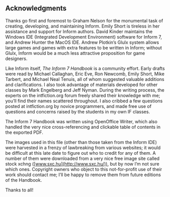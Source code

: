 ## Acknowledgments

Thanks go first and foremost to Graham Nelson for the monumental task of creating, developing, and maintaining Inform. Emily Short is tireless in her assistance and support for Inform authors. David Kinder maintains the Windows IDE (Integrated Development Environment) software for Inform 7, and Andrew Hunter the MacOS IDE. Andrew Plotkin’s Glulx system allows large games and games with extra features to be written in Inform; without Glulx, Inform would be a much less attractive proposition for game designers.

Like Inform itself, _The Inform 7 Handbook_ is a community effort. Early drafts were read by Michael Callaghan, Eric Eve, Ron Newcomb, Emily Short, Mike Tarbert, and Michael Neal Tenuis, all of whom suggested valuable additions and clarifications. I also took advantage of materials developed for other classes by Mark Engelberg and Jeff Nyman. During the writing process, the experts on the intfiction.org forum freely shared their knowledge with me; you’ll find their names scattered throughout. I also cribbed a few questions posted at intfiction.org by novice programmers, and made free use of questions and concerns raised by the students in my own IF classes.

The Inform 7 Handbook was written using OpenOffice Writer, which also handled the very nice cross-referencing and clickable table of contents in the exported PDF.

The images used in this file (other than those taken from the Inform IDE) were harvested in a frenzy of lawbreaking from various websites; it would be difficult at this late date to figure out who to credit for any of them. A number of them were downloaded from a very nice free image site called stock xchng ([www.sxc.hu](http://www.sxc.hu/)), but by now I’m not sure which ones. Copyright owners who object to this not-for-profit use of their work should contact me; I’ll be happy to remove them from future editions of the Handbook.

Thanks to all!
